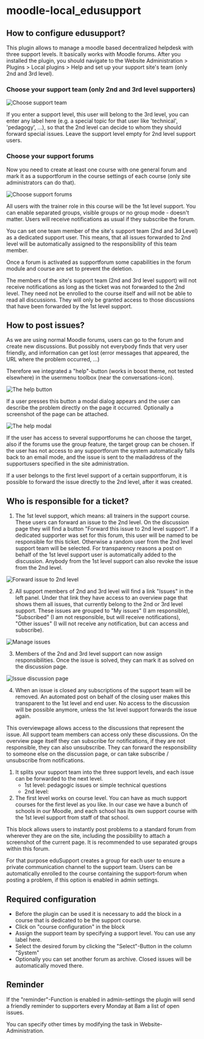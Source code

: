 # moodle-local_edusupport

## How to configure edusupport?
This plugin allows to manage a moodle based decentralized helpdesk with three support levels. It basically works with Moodle forums. After you installed the plugin, you should navigate to the Website Administration > Plugins > Local plugins > Help and set up your support site's team (only 2nd and 3rd level).

### Choose your support team (only 2nd and 3rd level supporters)

![Choose support team](/doc/choosesupporters.png)

If you enter a support level, this user will belong to the 3rd level, you can enter any label here (e.g. a special topic for that user like 'technical', 'pedagogy', ...), so that the 2nd level can decide to whom they should forward special issues. Leave the support level empty for 2nd level support users.

### Choose your support forums

Now you need to create at least one course with one general forum and mark it as a supportforum in the course settings of each course (only site administrators can do that).

![Choose support forums](/doc/chooseforums.png)

All users with the trainer role in this course will be the 1st level support. You can enable separated groups, visible groups or no group mode - doesn't matter. Users will receive notifications as usual if they subscribe the forum.

You can set one team member of the site's support team (2nd and 3d Level) as a dedicated support user. This means, that all issues forwarded to 2nd level will be automatically assigned to the responsibility of this team member.

Once a forum is activated as supportforum some capabilities in the forum module and course are set to prevent the deletion.

The members of the site's support team (2nd and 3rd level support) will not receive notifications as long as the ticket was not forwarded to the 2nd level. They need not be enrolled to the course itself and will not be able to read all discussions. They will only be granted access to those discussions that have been forwarded by the 1st level support.

## How to post issues?

As we are using normal Moodle forums, users can go to the forum and create new discussions. But possibly not everybody finds that very user friendly, and information can get lost (error messages that appeared, the URL where the problem occurred, ...)

Therefore we integrated a "help"-button (works in boost theme, not tested elsewhere) in the usermenu toolbox (near the conversations-icon).

![The help button](/doc/help-button.png)

If a user presses this button a modal dialog appears and the user can describe the problem directly on the page it occurred. Optionally a screenshot of the page can be attached.

![The help modal](/doc/help-modal.png)

If the user has access to several supportforums he can choose the target, also if the forums use the group feature, the target group can be chosen. If the user has not access to any supportforum the system automatically falls back to an email mode, and the issue is sent to the mailaddress of the supportusers specified in the site administration.

If a user belongs to the first level support of a certain supportforum, it is possible to forward the issue directly to the 2nd level, after it was created.


## Who is responsible for a ticket?

1. The 1st level support, which means: all trainers in the support course. These users can forward an issue to the 2nd level. On the discussion page they will find a button "Forward this issue to 2nd level support". If a dedicated supporter was set for this forum, this user will be named to be responsible for this ticket. Otherwise a random user from the 2nd level support team will be selected. For transparency reasons a post on behalf of the 1st level support user is automatically added to the discussion. Anybody from the 1st level support can also revoke the issue from the 2nd level.

![Forward issue to 2nd level](/doc/issue-forward.png)

2. All support members of 2nd and 3rd level will find a link "Issues" in the left panel. Under that link they have access to an overview page that shows them all issues, that currently belong to the 2nd or 3rd level support. These issues are grouped to "My issues" (I am responsible), "Subscribed" (I am not responsible, but will receive notifications), "Other issues" (I will not receive any notification, but can access and subscribe).

![Manage issues](/doc/issue-manage.png)

3. Members of the 2nd and 3rd level support can now assign responsibilities. Once the issue is solved, they can mark it as solved on the discussion page.

![Issue discussion page](/doc/issue-discussion.png)

4. When an issue is closed any subscriptions of the support team will be removed. An automated post on behalf of the closing user makes this transparent to the 1st level and end user. No access to the discussion will be possible anymore, unless the 1st level support forwards the issue again.

This overviewpage allows access to the discussions that represent the issue. All support team members can access only these discussions. On the overview page itself they can subscribe for notifications, if they are not responsible, they can also unsubscribe.
 They can forward the responsibility to someone else on the discussion page, or can take subscribe / unsubscribe from notifications.


1. It splits your support team into the three support levels, and each issue can be forwarded to the next level.
    * 1st level: pedagogic issues or simple technical questions
    * 2nd level:  
2. The first level works on course level. You can have as much support courses for the first level as you like. In our case we have a bunch of schools in our Moodle, and each school has its own support course with the 1st level support from staff of that school.

This block allows users to instantly post problems to a standard forum from wherever they are on the site, including the possibility to attach a screenshot of the current page. It is recommended to use separated groups within this forum.

For that purpose eduSupport creates a group for each user to ensure a private communication channel to the support team. Users can be automatically enrolled to the course containing the support-forum when posting a problem, if this option is enabled in admin settings.

## Required configuration

* Before the plugin can be used it is necessary to add the block in a course that is dedicated to be the support course.
* Click on "course configuration" in the block
* Assign the support team by specifying a support level. You can use any label here.
* Select the desired forum by clicking the "Select"-Button in the column "System"
* Optionally you can set another forum as archive. Closed issues will be automatically moved there.

## Reminder

If the "reminder"-Function is enabled in admin-settings the plugin will send a friendly reminder to supporters every Monday at 8am a list of open issues.

You can specify other times by modifying the task in Website-Administration.
